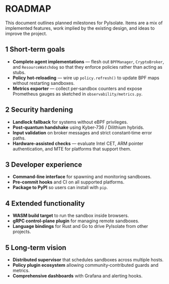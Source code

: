 # ROADMAP

This document outlines planned milestones for PyIsolate. Items are a mix of
implemented features, work implied by the existing design, and ideas to improve
the project.

## 1 Short‑term goals

- **Complete agent implementations** — flesh out `BPFManager`, `CryptoBroker`,
  and `ResourceWatchdog` so that they enforce policies rather than acting as
  stubs.
- **Policy hot‑reloading** — wire up `policy.refresh()` to update BPF maps
  without restarting sandboxes.
- **Metrics exporter** — collect per‑sandbox counters and expose Prometheus
  gauges as sketched in `observability/metrics.py`.

## 2 Security hardening

- **Landlock fallback** for systems without eBPF privileges.
- **Post‑quantum handshake** using Kyber‑736 / Dilithium hybrids.
- **Input validation** on broker messages and strict constant‑time error paths.
- **Hardware-assisted checks** — evaluate Intel CET, ARM pointer authentication,
  and MTE for platforms that support them.

## 3 Developer experience

- **Command‑line interface** for spawning and monitoring sandboxes.
- **Pre‑commit hooks** and CI on all supported platforms.
- **Package to PyPI** so users can install with `pip`.

## 4 Extended functionality

- **WASM build target** to run the sandbox inside browsers.
- **gRPC control‑plane plugin** for managing remote sandboxes.
- **Language bindings** for Rust and Go to drive PyIsolate from other projects.

## 5 Long‑term vision

- **Distributed supervisor** that schedules sandboxes across multiple hosts.
- **Policy plugin ecosystem** allowing community‑contributed guards and metrics.
- **Comprehensive dashboards** with Grafana and alerting hooks.


